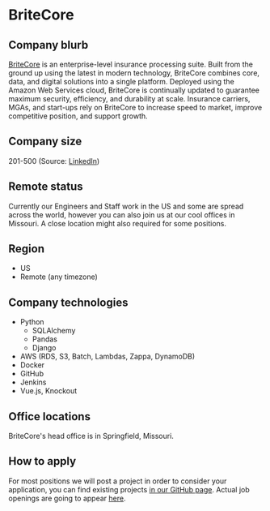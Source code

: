 # BriteCore

## Company blurb

[BriteCore](https://www.britecore.com/) is an enterprise-level insurance processing suite. Built from the ground up using the latest in modern technology, BriteCore combines core, data, and digital solutions into a single platform. Deployed using the Amazon Web Services cloud, BriteCore is continually updated to guarantee maximum security, efficiency, and durability at scale. Insurance carriers, MGAs, and start-ups rely on BriteCore to increase speed to market, improve competitive position, and support growth.

## Company size

201-500 (Source: [LinkedIn](https://www.linkedin.com/company/britecore/))

## Remote status

Currently our Engineers and Staff work in the US and some are spread across the world, however you can also join us at our cool offices in Missouri. A close location might also required for some positions.

## Region

- US
- Remote (any timezone)

## Company technologies

- Python
  - SQLAlchemy
  - Pandas
  - Django
- AWS (RDS, S3, Batch, Lambdas, Zappa, DynamoDB)
- Docker
- GitHub
- Jenkins
- Vue.js, Knockout

## Office locations

BriteCore's head office is in Springfield, Missouri.

## How to apply

For most positions we will post a project in order to consider your application, you can find existing projects [in our GitHub page](https://github.com/IntuitiveWebSolutions). Actual job openings are going to appear [here](https://jobs.lever.co/britecore.com).
